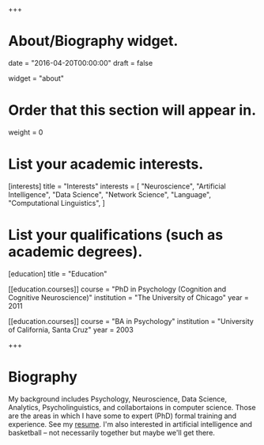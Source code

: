 +++
# About/Biography widget.

date = "2016-04-20T00:00:00"
draft = false

widget = "about"

# Order that this section will appear in.
weight = 0

# List your academic interests.
[interests]
  title = "Interests"
  interests = [
    "Neuroscience",
    "Artificial Intelligence",
    "Data Science",
    "Network Science",
    "Language",
    "Computational Linguistics",
  ]

# List your qualifications (such as academic degrees).
[education]
  title = "Education"

[[education.courses]]
  course = "PhD in Psychology (Cognition and Cognitive Neuroscience)"
  institution = "The University of Chicago"
  year = 2011

[[education.courses]]
  course = "BA in Psychology"
  institution = "University of California, Santa Cruz"
  year = 2003
 
+++

# Biography

My background includes Psychology, Neuroscience, Data Science, Analytics, Psycholinguistics, and collabortaions in computer science. Those are the areas in which I have some to expert (PhD) formal training and experience. See my [resume](https://drive.google.com/open?id=0By9vvQ5RjgcMaVJqSFY4N09kYUU). I'm also interested in artificial intelligence and basketball – not necessarily together but maybe we'll get there. 

